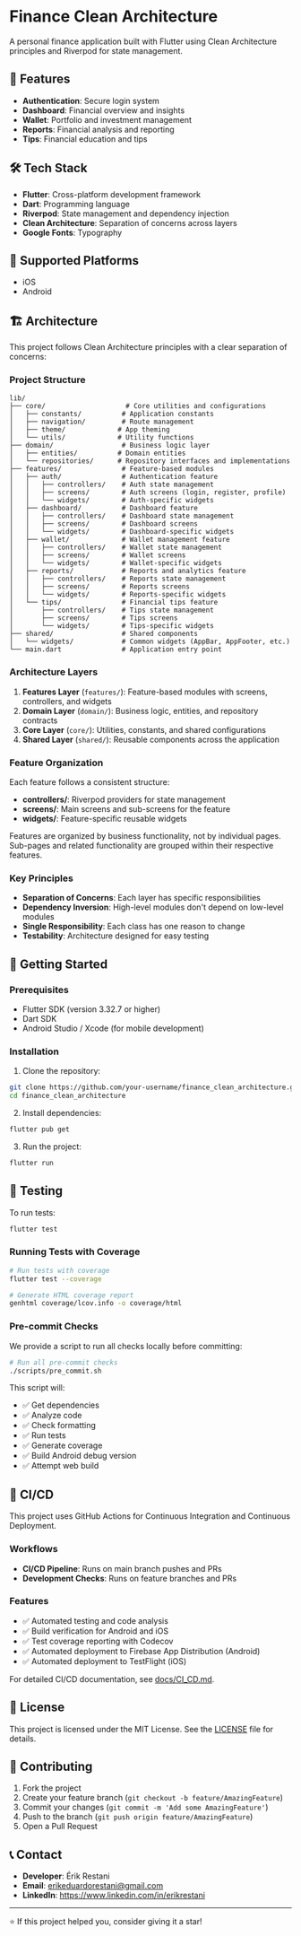# Finance Clean Architecture

A personal finance application built with Flutter using Clean Architecture principles and Riverpod for state management.

## 🚀 Features

- **Authentication**: Secure login system
- **Dashboard**: Financial overview and insights
- **Wallet**: Portfolio and investment management
- **Reports**: Financial analysis and reporting
- **Tips**: Financial education and tips

## 🛠️ Tech Stack

- **Flutter**: Cross-platform development framework
- **Dart**: Programming language
- **Riverpod**: State management and dependency injection
- **Clean Architecture**: Separation of concerns across layers
- **Google Fonts**: Typography

## 📱 Supported Platforms

- iOS
- Android

## 🏗️ Architecture

This project follows Clean Architecture principles with a clear separation of concerns:

### Project Structure

```
lib/
├── core/                    # Core utilities and configurations
│   ├── constants/          # Application constants
│   ├── navigation/         # Route management
│   ├── theme/             # App theming
│   └── utils/             # Utility functions
├── domain/                 # Business logic layer
│   ├── entities/          # Domain entities
│   └── repositories/      # Repository interfaces and implementations
├── features/               # Feature-based modules
│   ├── auth/               # Authentication feature
│   │   ├── controllers/    # Auth state management
│   │   ├── screens/        # Auth screens (login, register, profile)
│   │   └── widgets/        # Auth-specific widgets
│   ├── dashboard/          # Dashboard feature
│   │   ├── controllers/    # Dashboard state management
│   │   ├── screens/        # Dashboard screens
│   │   └── widgets/        # Dashboard-specific widgets
│   ├── wallet/             # Wallet management feature
│   │   ├── controllers/    # Wallet state management
│   │   ├── screens/        # Wallet screens
│   │   └── widgets/        # Wallet-specific widgets
│   ├── reports/            # Reports and analytics feature
│   │   ├── controllers/    # Reports state management
│   │   ├── screens/        # Reports screens
│   │   └── widgets/        # Reports-specific widgets
│   └── tips/               # Financial tips feature
│       ├── controllers/    # Tips state management
│       ├── screens/        # Tips screens
│       └── widgets/        # Tips-specific widgets
├── shared/                 # Shared components
│   └── widgets/            # Common widgets (AppBar, AppFooter, etc.)
└── main.dart               # Application entry point
```

### Architecture Layers

1. **Features Layer** (`features/`): Feature-based modules with screens, controllers, and widgets
2. **Domain Layer** (`domain/`): Business logic, entities, and repository contracts
3. **Core Layer** (`core/`): Utilities, constants, and shared configurations
4. **Shared Layer** (`shared/`): Reusable components across the application

### Feature Organization

Each feature follows a consistent structure:
- **controllers/**: Riverpod providers for state management
- **screens/**: Main screens and sub-screens for the feature
- **widgets/**: Feature-specific reusable widgets

Features are organized by business functionality, not by individual pages. Sub-pages and related functionality are grouped within their respective features.

### Key Principles

- **Separation of Concerns**: Each layer has specific responsibilities
- **Dependency Inversion**: High-level modules don't depend on low-level modules
- **Single Responsibility**: Each class has one reason to change
- **Testability**: Architecture designed for easy testing

## 🚀 Getting Started

### Prerequisites

- Flutter SDK (version 3.32.7 or higher)
- Dart SDK
- Android Studio / Xcode (for mobile development)

### Installation

1. Clone the repository:
```bash
git clone https://github.com/your-username/finance_clean_architecture.git
cd finance_clean_architecture
```

2. Install dependencies:
```bash
flutter pub get
```

3. Run the project:
```bash
flutter run
```

## 🧪 Testing

To run tests:

```bash
flutter test
```

### Running Tests with Coverage

```bash
# Run tests with coverage
flutter test --coverage

# Generate HTML coverage report
genhtml coverage/lcov.info -o coverage/html
```

### Pre-commit Checks

We provide a script to run all checks locally before committing:

```bash
# Run all pre-commit checks
./scripts/pre_commit.sh
```

This script will:
- ✅ Get dependencies
- ✅ Analyze code
- ✅ Check formatting
- ✅ Run tests
- ✅ Generate coverage
- ✅ Build Android debug version
- ✅ Attempt web build

## 🚀 CI/CD

This project uses GitHub Actions for Continuous Integration and Continuous Deployment.

### Workflows

- **CI/CD Pipeline**: Runs on main branch pushes and PRs
- **Development Checks**: Runs on feature branches and PRs

### Features

- ✅ Automated testing and code analysis
- ✅ Build verification for Android and iOS
- ✅ Test coverage reporting with Codecov
- ✅ Automated deployment to Firebase App Distribution (Android)
- ✅ Automated deployment to TestFlight (iOS)

For detailed CI/CD documentation, see [docs/CI_CD.md](docs/CI_CD.md).

## 📄 License

This project is licensed under the MIT License. See the [LICENSE](LICENSE) file for details.

## 🤝 Contributing

1. Fork the project
2. Create your feature branch (`git checkout -b feature/AmazingFeature`)
3. Commit your changes (`git commit -m 'Add some AmazingFeature'`)
4. Push to the branch (`git push origin feature/AmazingFeature`)
5. Open a Pull Request

## 📞 Contact

- **Developer**: Érik Restani
- **Email**: erikeduardorestani@gmail.com
- **LinkedIn**: https://www.linkedin.com/in/erikrestani

---

⭐ If this project helped you, consider giving it a star!
